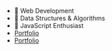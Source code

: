 - 🔭 Web Development
- 🌱 Data Structures & Algorithms
- 🌱 JavaScript Enthusiast
- [Portfolio](https://ashish-sharma91.github.io/javascript-ninja/)
- [Portfolio](https://www.linkedin.com/in/ashishsharma22/)
